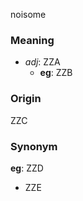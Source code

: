 noisome
### Meaning
+ _adj_: ZZA
    + __eg__: ZZB

### Origin

ZZC

### Synonym

__eg__: ZZD

+ ZZE


